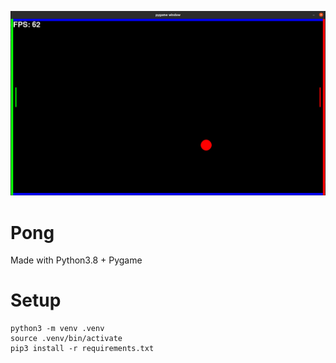 ![Pong](https://raw.githubusercontent.com/Fabian-Heinrich/pong/main/.readme/pong.png)

# Pong

Made with Python3.8 + Pygame

# Setup

```console
python3 -m venv .venv
source .venv/bin/activate
pip3 install -r requirements.txt
```
